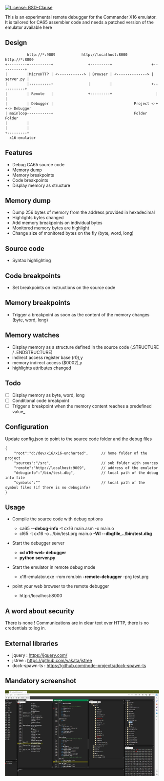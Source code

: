 [![License: BSD-Clause](https://img.shields.io/github/license/x16community/x16-emulator)](./LICENSE)

This is an experimental remote debugger for the Commander X16 emulator. It is tailored for CA65 assembler code and needs a patched version of the emulator available here

Design
------
```
          http://*:9009            http://localhost:8000           http://*:8000
+---------+----------+                +---------+                  +-----------+
|         |MicroHTTP | <------------> | Browser | <--------------> | server.py |
|         |----------+                |         |                  +-----------+
|         | Remote   |                +---------+                    |       |
|         | Debugger |                                     Project <-+       +-> Debugger 
| mainloop-----------+                                     Folder               Folder
|         |
|         |
+---------+
  x16-emulator
```

Features
--------
* Debug CA65 source code
* Memory dump
* Memory breakpoints
* Code breakpoints
* Display memory as structure

Memory dump
-----------
* Dump 256 bytes of memory from the address provided in hexadecimal
* Highlights bytes changed
* Add memory breakpoints on individual bytes
* Monitored memory bytes are highlight
* Change size of monitored bytes on the fly (byte, word, long)

Source code
-----------
* Syntax highlighting

Code breakpoints
----------------
* Set breakpoints on instructions on the source code

Memory breakpoints
------------------
* Trigger a breakpoint as soon as the content of the memory changes (byte, word, long)

Memory watches
--------------
* Display memory as a structure defined in the source code (.STRUCTURE / .ENDSTRUCTURE)
* indirect access register base (r0),y
* memory indirect access ($0002),y
* highlights attributes changed

Todo
----
* [ ] Display memory as byte, word, long
* [ ] Conditional code breakpoint
* [ ] Trigger a breakpoint when the memory content reaches a predefined value_

Configuration
-------------
Update config.json to point to the source code folder and the debug files
```
{
    "root":"d:/dev/x16/x16-uncharted",      // home folder of the project
    "sources":"/src",                       // sub folder with sources
    "remote":"http://localhost:9009",       // address of the emulator
    "debuginfo":"/bin/test.dbg",            // local path of the debug info file
    "symbols":""                            // local path of the symbol files (if there is no debuginfo)
}
```

Usage
-----
* Compile the source code with debug options
  * ca65 __--debug-info__ -t cx16 main.asm -o main.o
  * cl65 -t cx16 -o ../bin/test.prg main.o __-Wl --dbgfile,../bin/test.dbg__

* Start the debugger server
  * __cd x16-web-debugger__
  * __python server.py__

* Start the emulator in remote debug mode
  * x16-emulator.exe -rom rom.bin __-remote-debugger__ -prg test.prg

* point your web browser to the remote debugger
  * http://localhost:8000

A word about security
---------------------
There is none ! Communications are in clear text over HTTP, there is no credentials to log in. 

External libraries
--------------
* jquery : https://jquery.com/
* jstree : https://github.com/vakata/jstree
* dock-spawn-ts : https://github.com/node-projects/dock-spawn-ts

 Mandatory screenshot
 --------------------
 ![IDE screenshot](/.gh/ide.jpg)